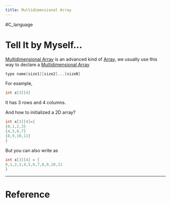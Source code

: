 ```yaml
---
title: Multidimensional Array
---
```


#C_language 

# Tell It by Myself...

[Multidimensional Array](Multidimensional%20Array.md) is an advanced kind of [Array](Array.md), we usually use this way to declare a [Multidimensional Array](Multidimensional%20Array.md)

```C
type name[size1][size2]...[sizeN]
```

For example,

```C
int x[3][4]
```

It has 3 rows and 4 columns.

And how to initialized a 2D array?

```C
int x[3][4]={
{0,1,2,3}
{4,5,6,7}
{8,9,10,11}
}
```

But you can also write as 

```C
int x[3][4] = {
0,1,2,3,4,5,6,7,8,9,10,11
}
```


---



# Reference 

